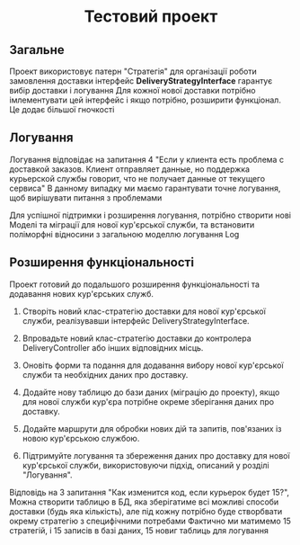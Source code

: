 <h1 style="text-align: center">Тестовий проект</h1>


## Загальне
Проект використовує патерн "Стратегія" для організації роботи замовлення доставки
інтерфейс <b> DeliveryStrategyInterface</b> гарантує вибір доставки і логування
Для кожної нової доставки потрібно імлементувати цей інтерфейс і якщо потрібно, розширити функціонал.
Це додає більшої гночкості


## Логування
Логування відповідає на запитання 4 "Если у клиента есть проблема с доставкой заказов. Клиент отправляет данные, но поддержка курьерской службы говорит, что не получает данные от текущего сервиса"
В данному випадку ми маємо гарантувати точне логування, щоб вирішувати питання з проблемами


Для успішної підтримки і розширення логування,
потрібно створити нові Моделі та міграції для нової кур'єрської служби, та встановити 
поліморфні відносини з загальною моделлю логування Log




## Розширення функціональності
Проект готовий до подальшого розширення функціональності та додавання нових кур'єрських служб. 

1. Створіть новий клас-стратегію доставки для нової кур'єрської служби, реалізувавши інтерфейс DeliveryStrategyInterface.

2. Впровадьте новий клас-стратегію доставки до контролера DeliveryController або інших відповідних місць.

3. Оновіть форми та подання для додавання вибору нової кур'єрської служби та необхідних даних про доставку.

4. Додайте нову таблицю до бази даних (міграцію до проекту), якщо для нової служби кур'єра потрібне окреме зберігання даних про доставку.

5. Додайте маршрути для обробки нових дій та запитів, пов'язаних із новою кур'єрською службою.

6. Підтримуйте логування та збереження даних про доставку для нової кур'єрської служби, використовуючи підхід, описаний у розділі "Логування".


Відповідь на 3 запитання "Как изменится код, если курьерок будет 15?", Можна створити таблицю в БД, яка зберігатиме всі можливі 
способи доставки (будь яка кількість), але під кожну потрібно буде створбвати окрему стратегію з специфічними потребами
Фактично ми матимемо 15 стратегій, і 15 записів в базі даних, 15 новиг таблиць для логування
